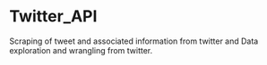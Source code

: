 # Twitter_API
 Scraping of tweet and associated information from twitter and Data exploration and wrangling from twitter.
